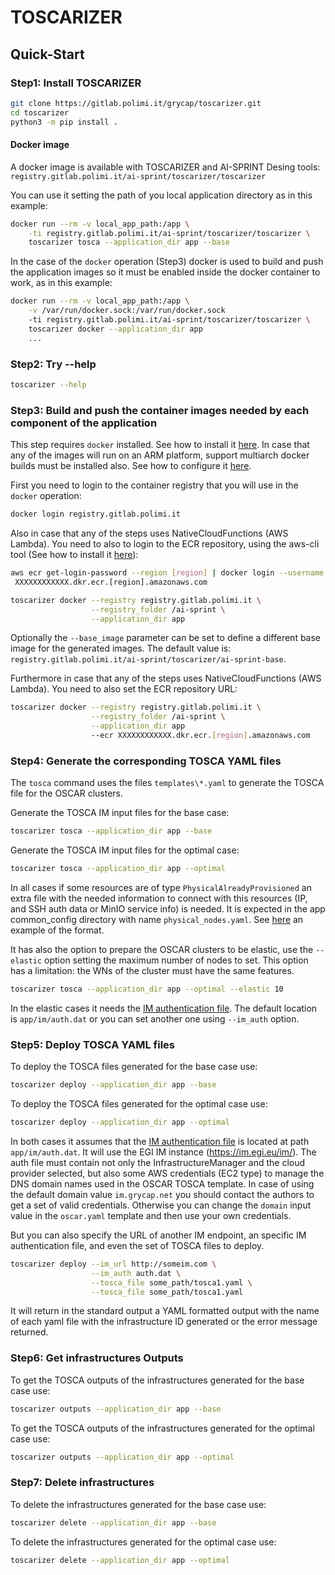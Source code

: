 # TOSCARIZER

## Quick-Start

### Step1: Install TOSCARIZER

```sh
git clone https://gitlab.polimi.it/grycap/toscarizer.git
cd toscarizer
python3 -m pip install . 
```

#### Docker image

A docker image is available with TOSCARIZER and AI-SPRINT Desing tools:
`registry.gitlab.polimi.it/ai-sprint/toscarizer/toscarizer`

You can use it setting the path of you local application directory as in
this example:

```sh
docker run --rm -v local_app_path:/app \
    -ti registry.gitlab.polimi.it/ai-sprint/toscarizer/toscarizer \
    toscarizer tosca --application_dir app --base
```

In the case of the `docker` operation (Step3) docker is used to build and
push the application images so it must be enabled inside the docker container
to work, as in this example:

```sh
docker run --rm -v local_app_path:/app \
    -v /var/run/docker.sock:/var/run/docker.sock
    -ti registry.gitlab.polimi.it/ai-sprint/toscarizer/toscarizer \
    toscarizer docker --application_dir app
    ...
```

### Step2: Try --help

```sh
toscarizer --help
```

### Step3: Build and push the container images needed by each component of the application

This step requires `docker` installed. See how to install it [here](https://docs.docker.com/engine/install/).
In case that any of the images will run on an ARM platform, support multiarch
docker builds must be installed also. See how to configure it [here](https://docs.docker.com/desktop/multi-arch/).

First you need to login to the container registry that you will use in the `docker` operation:

```sh
docker login registry.gitlab.polimi.it
```

Also in case that any of the steps uses NativeCloudFunctions (AWS Lambda). You need to also
to login to the ECR repository, using the aws-cli tool (See how to install it
[here](https://docs.aws.amazon.com/cli/latest/userguide/cli-chap-getting-started.html)):

```sh
aws ecr get-login-password --region [region] | docker login --username AWS --password-stdin
 XXXXXXXXXXXX.dkr.ecr.[region].amazonaws.com
```

```sh
toscarizer docker --registry registry.gitlab.polimi.it \
                  --registry_folder /ai-sprint \
                  --application_dir app
```

Optionally the `--base_image` parameter can be set to define a different base image
for the generated images. The default value is:
`registry.gitlab.polimi.it/ai-sprint/toscarizer/ai-sprint-base`.

Furthermore in case that any of the steps uses NativeCloudFunctions (AWS Lambda). You need to also
set the ECR repository URL:

```sh
toscarizer docker --registry registry.gitlab.polimi.it \
                  --registry_folder /ai-sprint \
                  --application_dir app
                  --ecr XXXXXXXXXXXX.dkr.ecr.[region].amazonaws.com
```

### Step4: Generate the corresponding TOSCA YAML files

The `tosca` command uses the files ``templates\*.yaml`` to generate the TOSCA
file for the OSCAR clusters.

Generate the TOSCA IM input files for the base case:

```sh
toscarizer tosca --application_dir app --base
```

Generate the TOSCA IM input files for the optimal case:

```sh
toscarizer tosca --application_dir app --optimal
```

In all cases if some resources are of type ``PhysicalAlreadyProvisioned`` an
extra file with the needed information to connect with this resources (IP, and
SSH auth data or MinIO service info) is needed. It is expected in the app
common_config directory with name ``physical_nodes.yaml``. See [here](app2/common_config/physical_nodes.yaml)
an example of the format.

It has also the option to prepare the OSCAR clusters to be elastic,
use the `--elastic` option setting the maximum number of nodes to set.
This option has a limitation: the WNs of the cluster must have the same
features.

```sh
toscarizer tosca --application_dir app --optimal --elastic 10
```

In the elastic cases it needs the [IM authentication file](https://imdocs.readthedocs.io/en/latest/client.html#auth-file).
The default location is ``app/im/auth.dat`` or you can set another one using
`--im_auth` option.

### Step5: Deploy TOSCA YAML files

To deploy the TOSCA files generated for the base case use:

```sh
toscarizer deploy --application_dir app --base
```

To deploy the TOSCA files generated for the optimal case use:

```sh
toscarizer deploy --application_dir app --optimal
```

In both cases it assumes that the [IM authentication file](https://imdocs.readthedocs.io/en/latest/client.html#auth-file)
is located at path ``app/im/auth.dat``. It will use the EGI IM instance (<https://im.egi.eu/im/>).
The auth file must contain not only the InfrastructureManager and the cloud provider
selected, but also some AWS credentials (EC2 type) to manage the DNS domain names
used in the OSCAR TOSCA template. In case of using the default domain value
`im.grycap.net` you should contact the authors to get a set of valid
credentials. Otherwise you can change the `domain` input value in the
`oscar.yaml` template and then use your own credentials.

But you can also specify the URL of another IM endpoint, an specific IM
authentication file, and even the set of TOSCA files to deploy.

```sh
toscarizer deploy --im_url http://someim.com \
                  --im_auth auth.dat \
                  --tosca_file some_path/tosca1.yaml \
                  --tosca_file some_path/tosca1.yaml
```

It will return in the standard output a YAML formatted output with the name
of each yaml file with the infrastructure ID generated or the error message
returned.

### Step6: Get infrastructures Outputs

To get the TOSCA outputs of the infrastructures generated for the base case use:

```sh
toscarizer outputs --application_dir app --base
```

To get the TOSCA outputs of the infrastructures generated for the optimal case use:

```sh
toscarizer outputs --application_dir app --optimal
```

### Step7: Delete infrastructures

To delete the infrastructures generated for the base case use:

```sh
toscarizer delete --application_dir app --base
```

To delete the infrastructures generated for the optimal case use:

```sh
toscarizer delete --application_dir app --optimal
```
